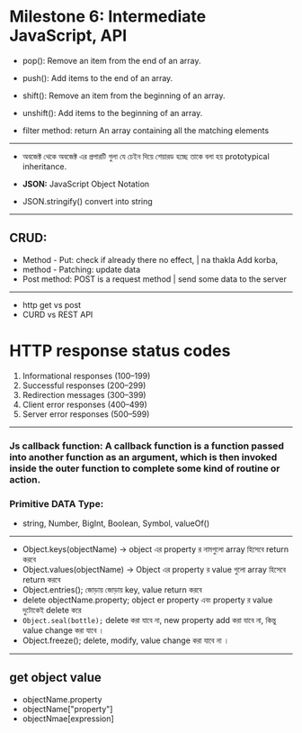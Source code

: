 # Milestone 6: Intermediate JavaScript, API

- pop(): Remove an item from the end of an array.
- push(): Add items to the end of an array.
- shift(): Remove an item from the beginning of an array.
- unshift(): Add items to the beginning of an array.

- filter method: return An array containing all the matching elements

---

- অবজেক্ট থেকে অবজেক্ট এর প্রপারটি গুলা যে চেইন দিয়ে শেয়ারড হচ্ছে তাকে বলা হয় prototypical inheritance.

- **JSON:** JavaScript Object Notation
- JSON.stringify() convert into string

---

## CRUD:

- Method - Put: check if already there no effect, | na thakla Add korba,
- method - Patching: update data
- Post method: POST is a request method | send some data to the server

---

- http get vs post
- CURD vs REST API

# HTTP response status codes

1. Informational responses (100–199)
2. Successful responses (200–299)
3. Redirection messages (300–399)
4. Client error responses (400–499)
5. Server error responses (500–599)

---

### Js callback function: **A callback function is a function passed into another function as an argument, which is then invoked inside the outer function to complete some kind of routine or action.**

### Primitive DATA Type:

- string, Number, BigInt, Boolean, Symbol, valueOf()
---
- Object.keys(objectName) -> object এর property র  নামগুলো  array হিসেবে return করবে
- Object.values(objectName) -> Object এর property র value গুলো array হিসেবে return করবে
- Object.entries(); জোড়ায় জোড়ায় key, value return করবে
- delete objectName.property; object er property এবং property র value দুটোকেই delete করে
- `Object.seal(bottle);` delete করা যাবে না, new property add করা যাবে না, কিন্তু value change করা যাবে ।
- Object.freeze(); delete, modify, value change করা যাবে না ।
---
## get object value
- objectName.property
- objectName["property"]
- objectNmae[expression]
